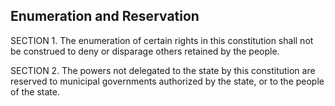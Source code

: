 ## Enumeration and Reservation

SECTION 1. The enumeration of certain rights in this constitution shall not be construed to deny or disparage others retained by the people.

SECTION 2. The powers not delegated to the state by this constitution are reserved to municipal governments authorized by the state, or to the people of the state.
